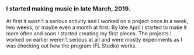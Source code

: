 ### I started making music in late March, 2019.

At first it wasn't a serious activity and I worked on a project once in a week, two weeks, or maybe even a month at first. By late April I started to make it more often and soon I started creating my first pieces. The projects I worked on earlier weren't serious at all and were mostly experiments as I was checking out how the program (FL Studio) works.
